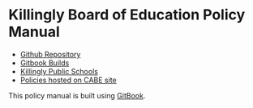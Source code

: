 # Killingly Board of Education Policy Manual

 * [Github Repository](https://github.com/KillinglyBOE/policies)
 * [Gitbook Builds](https://www.gitbook.com/book/killingly-board-of-education/policies/details)
 * [Killingly Public Schools](http://www.killinglyschools.org/)
 * [Policies hosted on CABE site](http://www.policy.cabe.org/killingly/)

This policy manual is built using [GitBook](https://www.gitbook.com/).

